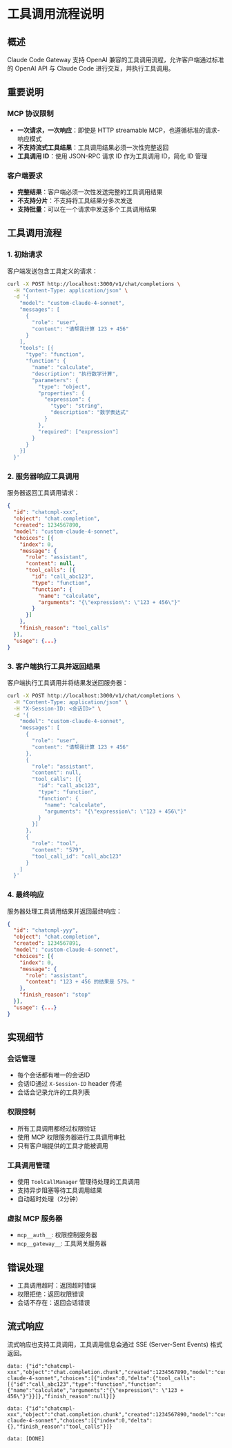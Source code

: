 # 工具调用流程说明

## 概述

Claude Code Gateway 支持 OpenAI 兼容的工具调用流程，允许客户端通过标准的 OpenAI API 与 Claude Code 进行交互，并执行工具调用。

## 重要说明

### MCP 协议限制
- **一次请求，一次响应**：即使是 HTTP streamable MCP，也遵循标准的请求-响应模式
- **不支持流式工具结果**：工具调用结果必须一次性完整返回
- **工具调用 ID**：使用 JSON-RPC 请求 ID 作为工具调用 ID，简化 ID 管理

### 客户端要求
- **完整结果**：客户端必须一次性发送完整的工具调用结果
- **不支持分片**：不支持将工具结果分多次发送
- **支持批量**：可以在一个请求中发送多个工具调用结果

## 工具调用流程

### 1. 初始请求

客户端发送包含工具定义的请求：

```bash
curl -X POST http://localhost:3000/v1/chat/completions \
  -H "Content-Type: application/json" \
  -d '{
    "model": "custom-claude-4-sonnet",
    "messages": [
      {
        "role": "user",
        "content": "请帮我计算 123 + 456"
      }
    ],
    "tools": [{
      "type": "function",
      "function": {
        "name": "calculate",
        "description": "执行数学计算",
        "parameters": {
          "type": "object",
          "properties": {
            "expression": {
              "type": "string",
              "description": "数学表达式"
            }
          },
          "required": ["expression"]
        }
      }
    }]
  }'
```

### 2. 服务器响应工具调用

服务器返回工具调用请求：

```json
{
  "id": "chatcmpl-xxx",
  "object": "chat.completion",
  "created": 1234567890,
  "model": "custom-claude-4-sonnet",
  "choices": [{
    "index": 0,
    "message": {
      "role": "assistant",
      "content": null,
      "tool_calls": [{
        "id": "call_abc123",
        "type": "function",
        "function": {
          "name": "calculate",
          "arguments": "{\"expression\": \"123 + 456\"}"
        }
      }]
    },
    "finish_reason": "tool_calls"
  }],
  "usage": {...}
}
```

### 3. 客户端执行工具并返回结果

客户端执行工具调用并将结果发送回服务器：

```bash
curl -X POST http://localhost:3000/v1/chat/completions \
  -H "Content-Type: application/json" \
  -H "X-Session-ID: <会话ID>" \
  -d '{
    "model": "custom-claude-4-sonnet",
    "messages": [
      {
        "role": "user",
        "content": "请帮我计算 123 + 456"
      },
      {
        "role": "assistant",
        "content": null,
        "tool_calls": [{
          "id": "call_abc123",
          "type": "function",
          "function": {
            "name": "calculate",
            "arguments": "{\"expression\": \"123 + 456\"}"
          }
        }]
      },
      {
        "role": "tool",
        "content": "579",
        "tool_call_id": "call_abc123"
      }
    ]
  }'
```

### 4. 最终响应

服务器处理工具调用结果并返回最终响应：

```json
{
  "id": "chatcmpl-yyy",
  "object": "chat.completion",
  "created": 1234567891,
  "model": "custom-claude-4-sonnet",
  "choices": [{
    "index": 0,
    "message": {
      "role": "assistant",
      "content": "123 + 456 的结果是 579。"
    },
    "finish_reason": "stop"
  }],
  "usage": {...}
}
```

## 实现细节

### 会话管理

- 每个会话都有唯一的会话ID
- 会话ID通过 `X-Session-ID` header 传递
- 会话会记录允许的工具列表

### 权限控制

- 所有工具调用都经过权限验证
- 使用 MCP 权限服务器进行工具调用审批
- 只有客户端提供的工具才能被调用

### 工具调用管理

- 使用 `ToolCallManager` 管理待处理的工具调用
- 支持异步阻塞等待工具调用结果
- 自动超时处理（2分钟）

### 虚拟 MCP 服务器

- `mcp__auth__`: 权限控制服务器
- `mcp__gateway__`: 工具网关服务器

## 错误处理

- 工具调用超时：返回超时错误
- 权限拒绝：返回权限错误
- 会话不存在：返回会话错误

## 流式响应

流式响应也支持工具调用，工具调用信息会通过 SSE (Server-Sent Events) 格式返回。

```
data: {"id":"chatcmpl-xxx","object":"chat.completion.chunk","created":1234567890,"model":"custom-claude-4-sonnet","choices":[{"index":0,"delta":{"tool_calls":[{"id":"call_abc123","type":"function","function":{"name":"calculate","arguments":"{\"expression\": \"123 + 456\"}"}}]},"finish_reason":null}]}

data: {"id":"chatcmpl-xxx","object":"chat.completion.chunk","created":1234567890,"model":"custom-claude-4-sonnet","choices":[{"index":0,"delta":{},"finish_reason":"tool_calls"}]}

data: [DONE]
```